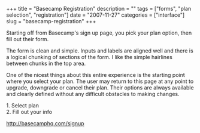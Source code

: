 +++
title = "Basecamp Registration"
description = ""
tags = ["forms", "plan selection", "registration"]
date = "2007-11-27"
categories = ["interface"]
slug = "basecamp-registration"
+++


<p>Starting off from Basecamp's sign up page, you pick your plan option, then fill out their form. </p>
<p>The form is clean and simple. Inputs and labels are aligned well and there is a logical chunking of sections of the form. I like the simple hairlines between chunks in the top area.</p>
<p>One of the nicest things about this entire experience is the starting point where you select your plan. The user may return to this page at any point to upgrade, downgrade or cancel their plan. Their options are always available and clearly defined without any difficult obstacles to making changes.</p>
<div id="screens-full" class="clear"><div class="caption">1. Select plan</div><div class="fullimg clear"><a href="//media.konigi.com/interface/basecamp-registration-1.png" class="group" rel="group" title="1. Select plan"><img src="//media.konigi.com/interface/basecamp-registration-1.png" alt="" class="img-responsive"></a></div></div><div id="screens-full" class="clear"><div class="caption">2. Fill out your info</div><div class="fullimg clear"><a href="//media.konigi.com/interface/basecamp-registration-2.png" class="group" rel="group" title="2. Fill out your info"><img src="//media.konigi.com/interface/basecamp-registration-2.png" alt="" class="img-responsive"></a></div></div>        
<p><a href="http://basecamphq.com/signup">http://basecamphq.com/signup</a></p>

